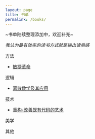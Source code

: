 ```yaml
---
layout: page
title: 书单
permalink: /books/
---
```


~书单陆续整理添加中，欢迎补充~

*我认为最有效率的读书方式就是输出读后感*

方法

- [敏捷革命](2018/11/09/Read-Agile-resolution.html)

逻辑

- [离散数学及其应用](http://www.empty.com)

技术

- [重构-改善既有代码的艺术](http://www.empty.com)

美学

其他
